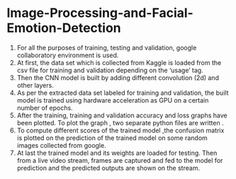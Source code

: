 # Image-Processing-and-Facial-Emotion-Detection
1. For all the purposes of training, testing and validation, google collaboratory environment is used. 
2. At first, the data set which is collected from Kaggle is loaded from the csv file for training and validation depending on the ‘usage’ tag. 
3. Then the CNN model is built by adding different convolution (2d) and other layers. 
4. As per the extracted data set labeled for training and validation, the built model is trained using hardware acceleration as GPU on a certain number of epochs. 
5. After the training, training and validation accuracy and loss graphs have been plotted. To plot the graph , two separate python files are written .
6. To compute different scores of the trained model ,the confusion matrix is plotted on the prediction of the trained model on some random images collected from google. 
7. At last the trained model and its weights are loaded for testing. Then from a live video stream, frames are captured and fed to the model for prediction and the predicted outputs are shown on the stream.
